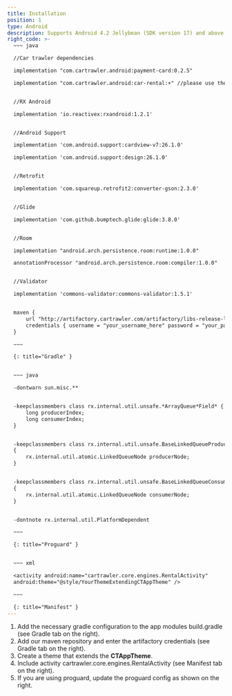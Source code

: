```yaml
---
title: Installation
position: 1
type: Android
description: Supports Android 4.2 Jellybean (SDK version 17) and above
right_code: >-
  ~~~ java

  //Car trawler dependencies

  implementation "com.cartrawler.android:payment-card:0.2.5"

  implementation "com.cartrawler.android:car-rental:+" //please use the version number sent to you by the CT team


  //RX Android

  implementation 'io.reactivex:rxandroid:1.2.1'


  //Android Support

  implementation 'com.android.support:cardview-v7:26.1.0'

  implementation 'com.android.support:design:26.1.0'


  //Retrofit

  implementation 'com.squareup.retrofit2:converter-gson:2.3.0'


  //Glide

  implementation 'com.github.bumptech.glide:glide:3.8.0'


  //Room

  implementation "android.arch.persistence.room:runtime:1.0.0"

  annotationProcessor "android.arch.persistence.room:compiler:1.0.0"


  //Validator

  implementation 'commons-validator:commons-validator:1.5.1'


  maven {
      url "http://artifactory.cartrawler.com/artifactory/libs-release-local"
      credentials { username = "your_username_here" password = "your_password_here" }
  }

  ~~~

  {: title="Gradle" }


  ~~~ java

  -dontwarn sun.misc.**


  -keepclassmembers class rx.internal.util.unsafe.*ArrayQueue*Field* {
      long producerIndex;
      long consumerIndex;
  }


  -keepclassmembers class rx.internal.util.unsafe.BaseLinkedQueueProducerNodeRef
  {
      rx.internal.util.atomic.LinkedQueueNode producerNode;
  }


  -keepclassmembers class rx.internal.util.unsafe.BaseLinkedQueueConsumerNodeRef
  {
      rx.internal.util.atomic.LinkedQueueNode consumerNode;
  }


  -dontnote rx.internal.util.PlatformDependent

  ~~~

  {: title="Proguard" }


  ~~~ xml

  <activity android:name="cartrawler.core.engines.RentalActivity"
  android:theme="@style/YourThemeExtendingCTAppTheme" />

  ~~~

  {: title="Manifest" }
---
```



1. Add the necessary gradle configuration to the app modules build.gradle (see Gradle tab on the right).
2. Add our maven repository and enter the artifactory credentials (see Gradle tab on the right).
3. Create a theme that extends the **CTAppTheme**.
4. Include activity cartrawler.core.engines.RentalActivity (see Manifest tab on the right).
5. If you are using proguard, update the proguard config as shown on the right.
